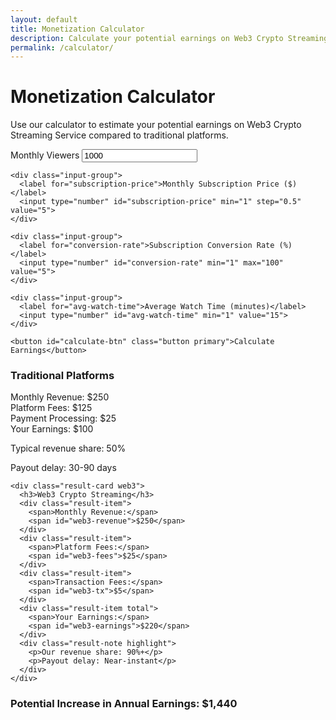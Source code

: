 ```yaml
---
layout: default
title: Monetization Calculator
description: Calculate your potential earnings on Web3 Crypto Streaming Service
permalink: /calculator/
---
```


# Monetization Calculator

Use our calculator to estimate your potential earnings on Web3 Crypto Streaming Service compared to traditional platforms.

<div class="calculator">
  <div class="calculator-inputs">
    <div class="input-group">
      <label for="monthly-viewers">Monthly Viewers</label>
      <input type="number" id="monthly-viewers" min="100" value="1000">
    </div>
    
    <div class="input-group">
      <label for="subscription-price">Monthly Subscription Price ($)</label>
      <input type="number" id="subscription-price" min="1" step="0.5" value="5">
    </div>
    
    <div class="input-group">
      <label for="conversion-rate">Subscription Conversion Rate (%)</label>
      <input type="number" id="conversion-rate" min="1" max="100" value="5">
    </div>
    
    <div class="input-group">
      <label for="avg-watch-time">Average Watch Time (minutes)</label>
      <input type="number" id="avg-watch-time" min="1" value="15">
    </div>
    
    <button id="calculate-btn" class="button primary">Calculate Earnings</button>
  </div>
  
  <div class="calculator-results">
    <div class="result-card traditional">
      <h3>Traditional Platforms</h3>
      <div class="result-item">
        <span>Monthly Revenue:</span>
        <span id="trad-revenue">$250</span>
      </div>
      <div class="result-item">
        <span>Platform Fees:</span>
        <span id="trad-fees">$125</span>
      </div>
      <div class="result-item">
        <span>Payment Processing:</span>
        <span id="trad-payment">$25</span>
      </div>
      <div class="result-item total">
        <span>Your Earnings:</span>
        <span id="trad-earnings">$100</span>
      </div>
      <div class="result-note">
        <p>Typical revenue share: 50%</p>
        <p>Payout delay: 30-90 days</p>
      </div>
    </div>
    
    <div class="result-card web3">
      <h3>Web3 Crypto Streaming</h3>
      <div class="result-item">
        <span>Monthly Revenue:</span>
        <span id="web3-revenue">$250</span>
      </div>
      <div class="result-item">
        <span>Platform Fees:</span>
        <span id="web3-fees">$25</span>
      </div>
      <div class="result-item">
        <span>Transaction Fees:</span>
        <span id="web3-tx">$5</span>
      </div>
      <div class="result-item total">
        <span>Your Earnings:</span>
        <span id="web3-earnings">$220</span>
      </div>
      <div class="result-note highlight">
        <p>Our revenue share: 90%+</p>
        <p>Payout delay: Near-instant</p>
      </div>
    </div>
  </div>
</div>

<div class="earnings-difference">
  <h3>Potential Increase in Annual Earnings: <span id="annual-difference">$1,440</span></h3>
</div>

<script src="{{ '/assets/js/calculator.js' | relative_url }}"></script>
